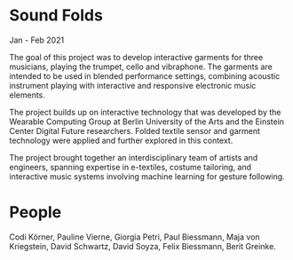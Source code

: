 # Sound Folds
Jan - Feb 2021

The goal of this project was to develop interactive garments for three musicians, playing the trumpet, cello and vibraphone. The garments are intended to be used in blended performance settings, combining acoustic instrument playing with interactive and responsive electronic music elements.

The project builds up on interactive technology that was developed by the Wearable Computing Group at Berlin University of the Arts and the Einstein Center Digital Future researchers. Folded textile sensor and garment technology were applied and further explored in this context.

The project brought together an interdisciplinary team of artists and engineers, spanning expertise in e-textiles, costume tailoring, and interactive music systems involving machine learning for gesture following.


# People
Codi Körner, Pauline Vierne, Giorgia Petri, Paul Biessmann, Maja von Kriegstein, David Schwartz, David Soyza, Felix Biessmann, Berit Greinke.

